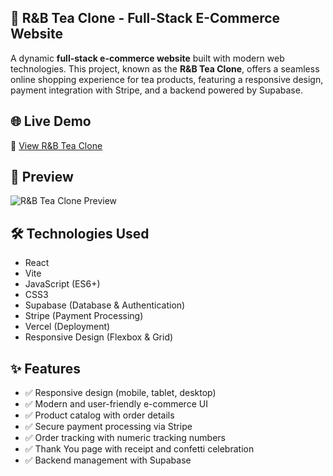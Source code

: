 ## 🏢 R&B Tea Clone - Full-Stack E-Commerce Website

A dynamic **full-stack e-commerce website** built with modern web technologies. This project, known as the **R&B Tea Clone**, offers a seamless online shopping experience for tea products, featuring a responsive design, payment integration with Stripe, and a backend powered by Supabase.

## 🌐 Live Demo
🔗 [View R&B Tea Clone](https://rnb-tea-clone-full-stack.vercel.app/)

## 👀 Preview
![R&B Tea Clone Preview](preview.png)

## 🛠️ Technologies Used
- React
- Vite
- JavaScript (ES6+)
- CSS3
- Supabase (Database & Authentication)
- Stripe (Payment Processing)
- Vercel (Deployment)
- Responsive Design (Flexbox & Grid)

## ✨ Features
- ✅ Responsive design (mobile, tablet, desktop)
- ✅ Modern and user-friendly e-commerce UI
- ✅ Product catalog with order details
- ✅ Secure payment processing via Stripe
- ✅ Order tracking with numeric tracking numbers
- ✅ Thank You page with receipt and confetti celebration
- ✅ Backend management with Supabase
